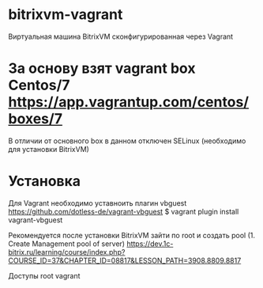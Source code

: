 # bitrixvm-vagrant
Виртуальная машина BitrixVM  сконфигурированная через Vagrant

# За основу взят vagrant box Centos/7 https://app.vagrantup.com/centos/boxes/7
В отличии от основного box в данном отключен SELinux (необходимо для установки BitrixVM)

# Установка
Для Vagrant необходимо уставноить плагин vbguest https://github.com/dotless-de/vagrant-vbguest
$ vagrant plugin install vagrant-vbguest

Рекомендуется после установки BitrixVM зайти по root и создать pool (1. Create Management pool of server) https://dev.1c-bitrix.ru/learning/course/index.php?COURSE_ID=37&CHAPTER_ID=08817&LESSON_PATH=3908.8809.8817

Доступы
root
vagrant
